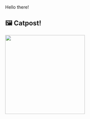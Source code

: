 Hello there!



## 🖼️ Catpost!

<sub>
    <img src="https://cdn2.thecatapi.com/images/kt.jpg" height="256">
</sub>

